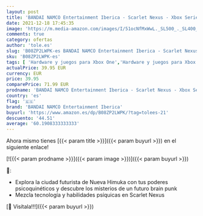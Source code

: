 ```yaml
---
layout: post
title: 'BANDAI NAMCO Entertainment Iberica - Scarlet Nexus - Xbox Series X'
date: 2021-12-18 17:45:35
image: 'https://m.media-amazon.com/images/I/51ocNfMxWwL._SL500_._SL400_.jpg'
comments: true
category: ofertas
author: 'tole.es'
slug: 'B08ZP2LWPK-es BANDAI NAMCO Entertainment Iberica - Scarlet Nexus - Xbox...'
sku: 'B08ZP2LWPK-es'
tags: [ 'Hardware y juegos para Xbox One','Hardware y juegos para Xbox Series X y S','Juegos para Xbox One','Juegos para Xbox Series X y S','Videojuegos','bandai namco entertainment iberica','xbox', ]
actualPrice: 39.95 EUR
currency: EUR
price: 39.95
comparePrice: 71.99 EUR
prodname: 'BANDAI NAMCO Entertainment Iberica - Scarlet Nexus - Xbox Series X'
country: 'es'
flag: '🇪🇸'
brand: 'BANDAI NAMCO Entertainment Iberica'
buyurl: 'https://www.amazon.es/dp/B08ZP2LWPK/?tag=tolees-21'
descuento: '44.51'
average: '60.1908333333333'
---
```


Ahora mismo tienes [{{< param title >}}]({{< param buyurl >}}) en el siguiente enlace!

[![{{< param prodname >}}]({{< param image >}})]({{< param buyurl >}})

🔎:

- Explora la ciudad futurista de Nueva Himuka con tus poderes psicoquinéticos y descubre los misterios de un futuro brain punk
- Mezcla tecnología y habilidades psíquicas en Scarlet Nexus

[🛒 Visítala!!!]({{< param buyurl >}})
